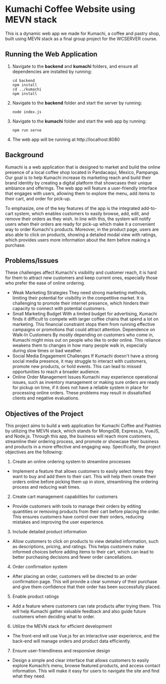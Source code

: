 # Kumachi Coffee Website using MEVN stack
This is a dynamic web app we made for Kumachi, a coffee and pastry shop, built using MEVN stack as a final group project for the WCSERVER course.

## Running the Web Application
1. Navigate to the **backend** and **kumachi** folders, and ensure all dependencies are installed by running:
   ```
   cd backend
   npm install
   cd ../kumachi
   npm install
   ```
2. Navigate to the **backend** folder and start the server by running:
   ```
   node index.js
   ```
3. Navigate to the **kumachi** folder and start the web app by running:
   ```
   npm run serve
   ```
4. The web app will be running at http://localhost:8080

## Background
Kumachi is a web application that is designed to market and build the online presence of a local coffee shop located in Pandacaqui, Mexico, Pampanga. Our goal is to help Kumachi increase its marketing reach and build their brand identity by creating a digital platform that showcases their unique ambiance and offerings. The web app will feature a user-friendly interface that engages with users, allowing them to explore the menu, add items to their cart, and order for pick-up.

To emphasize, one of the key features of the app is the integrated add-to-cart system, which enables customers to easily browse, add, edit, and remove their orders as they wish. In line with this, the system will notify users when their orders are ready for pick-up which make it a convenient way to order Kumachi's products. Moreover, in the product page, users are also able to click on products, showing a detailed modal view with ratings, which provides users more information about the item before making a purchase. 


## Problems/Issues
These challenges affect Kumachi's visibility and customer reach, it is hard for them to attract new customers and keep current ones, especially those who prefer the ease of online ordering.
- Weak Marketing Strategies
They need strong marketing methods, limiting their potential for visibility in the competitive market. It is challenging to promote their internet presence,  which hinders their capacity to connect with potential customers.
- Small Marketing Budget
With a limited budget for advertising, Kumachi finds it difficult to compete with larger coffee chains that spend a lot on marketing. This financial constraint stops them from running effective campaigns or promotions that could attract attention.
Dependence on Walk-In Customers
By mostly depending on customers who come in, Kumachi might miss out on people who like to order online. This reliance weakens them to changes in how many people walk in, especially during slow times or bad weather.
- Social Media Engagement Challenges
If Kumachi doesn't have a strong social media presence, it may struggle to interact with customers, promote new products, or hold events. This can lead to missed opportunities to reach a broader audience.
- Online Order Management Issues
Kumachi may experience operational issues, such as inventory management or making sure orders are ready for pickup on time, if it does not have a reliable system in place for processing online orders. These problems may result in dissatisfied clients and negative evaluations.

## Objectives of the Project
		
This project aims to build a web application for Kumachi Coffee and Pastries by utilizing the MEVN stack, which stands for MongoDB, Express.js, VueJS, and Node,js. Through this app, the business will reach more customers, streamline their ordering process, and promote or showcase their business and products in a more effective and engaging way. Specifically, the project objectives are the following:

1. Create an online ordering system to streamline processes
- Implement a feature that allows customers to easily select items they want to buy and add them to their cart. This will help them create their orders online before picking them up in store, streamlining the ordering process and reducing wait times.

2. Create cart management capabilities for customers
- Provide customers with tools to manage their orders by editing quantities or removing products from their cart before placing the order. This ensures customers have control over their orders, reducing mistakes and improving the user experience.

3. Include detailed product information
- Allow customers to click on products to view detailed information, such as descriptions, pricing, and ratings. This helps customers make informed choices before adding items to their cart, which can lead to better purchasing decisions and fewer order cancellations.

4. Order confirmation system
- After placing an order, customers will be directed to an order confirmation page. This will provide a clear summary of their purchase and give them confidence that their order has been successfully placed.

5. Enable product ratings
- Add a feature where customers can rate products after trying them. This will help Kumachi gather valuable feedback and also guide future customers when deciding what to order.

6. Utilize the MEVN stack for efficient development
- The front-end will use Vue.js for an interactive user experience, and the back-end will manage orders and product data efficiently.

7. Ensure user-friendliness and responsive design
- Design a simple and clear interface that allows customers to easily explore Kumachi’s menu, browse featured products, and access contact information. This will make it easy for users to navigate the site and find what they need.
